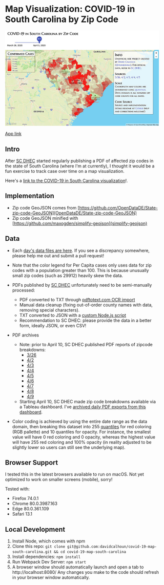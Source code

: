 # Map Visualization: COVID-19 in South Carolina by Zip Code

![](src/static/covid-19-south-carolina-map-app-preview.jpg)

[App link](https://davidcalhoun.github.io/covid-19-map-south-carolina/)

## Intro
After [SC DHEC](https://www.scdhec.gov) started regularly publishing a PDF of affected zip codes in the state of South Carolina (where I'm at currently), I thought it would be a fun exercise to track case over time on a map visualization.

Here's a [link to the COVID-19 in South Carolina visualization](https://davidcalhoun.github.io/covid-19-map-south-carolina/)!.

## Implementation
* Zip code GeoJSON comes from [https://github.com/OpenDataDE/State-zip-code-GeoJSON](OpenDataDE/State-zip-code-GeoJSON)
* Zip code GeoJSON minified with [https://github.com/maxogden/simplify-geojson](simplify-geojson)

## Data
* Each [day's data files are here](https://github.com/davidcalhoun/covid-19-map-south-carolina/tree/master/data).  If you see a discrepancy somewhere, please help me out and submit a pull request!

* Note that the color legend for Per Capita cases only uses data for zip codes with a population greater than 100.  This is because unusually small zip codes (such as 29912) heavily skew the data.

* PDFs published by [SC DHEC](https://www.scdhec.gov) unfortunately need to be semi-manually processed:
  * PDF converted to TXT through [pdftotext.com OCR import](https://pdftotext.com/)
  * Manual data cleanup (fixing out-of-order county names with data, removing special characters).
  * TXT converted to JSON with a [custom Node.js script](https://github.com/davidcalhoun/covid-19-map-south-carolina/blob/master/scripts/index.js)
  * Recommendation to SC DHEC: please provide the data in a better form, ideally JSON, or even CSV!

* PDF archives
  * Note: prior to April 10, SC DHEC published PDF reports of zipcode breakdowns:
    * [3/26](https://scdhec.gov/sites/default/files/media/document/Covid-Zip-Code-Analysis-3_27_2020.pdf)
    * [4/2](https://scdhec.gov/sites/default/files/media/document/Covid%20Zip%20Analysis%204_3_2020%20No%20Estimates_0.pdf)
    * [4/3](https://scdhec.gov/sites/default/files/media/document/Covid%20Zip%20Code%20Analysis_Public_4_4_20.pdf)
    * [4/4](https://scdhec.gov/sites/default/files/media/document/Covid-Zip-Code-Analysis-Public-4_5_2020.pdf)
    * [4/5](https://www.scdhec.gov/sites/default/files/media/document/Zip%20Code%20Counts%20and%20Estimated%20Numbers%20Updated_4_6_2020_0.pdf)
    * [4/6](https://scdhec.gov/sites/default/files/media/document/COVID19_Zip_Code_Counts_and_Estimates_Public-04.07.2020.pdf)
    * [4/7](https://www.scdhec.gov/sites/default/files/media/document/COVID19_Zip_Code_Counts_and_Estimated_Numbers-04.08.2020.pdf)
    * [4/8](https://www.scdhec.gov/sites/default/files/media/document/Zip-Code-Counts-Estimated-Numbers-4_9_2020.pdf)
    * [4/9](https://www.scdhec.gov/sites/default/files/media/document/COVID19_Zip_Code_Analysis_Public-04.10.2020.pdf)
  * Starting April 10, SC DHEC made zip code breakdowns available via a Tableau dashboard.  I've [archived daily PDF exports from this dashboard](https://github.com/davidcalhoun/covid-19-data-south-carolina/tree/master/data).


* Color coding is achieved by using the entire date range as the data domain, then breaking this dataset into 255 [quantiles](https://github.com/d3/d3-scale#quantile-scales) for red coloring (RGB pallette) and 10 quantiles for opacity.  For instance, the smallest value will have 0 red coloring and 0 opacity, whereas the highest value will have 255 red coloring and 100% opacity (in reality adjusted to be slightly lower so users can still see the underlying map).

## Browser Support
I tested this in the latest browsers available to run on macOS.  Not yet optimized to work on smaller screens (mobile), sorry!

Tested with:
* Firefox 74.0.1
* Chrome 80.0.3987.163
* Edge 80.0.361.109
* Safari 13.1


## Local Development

1. Install Node, which comes with npm
1. Clone this repo: `git clone git@github.com:davidcalhoun/covid-19-map-south-carolina.git && cd covid-19-map-south-carolina`
1. Install dependencies: `npm install`
1. Run Webpack Dev Server: `npm start`
1. A browser window should automatically launch and open a tab to http://localhost:8080/  Any changes you make to the code should refresh in your browser window automatically.


